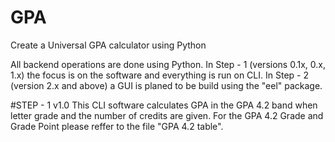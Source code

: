 # GPA
Create a Universal GPA calculator using Python

All backend operations are done using Python.
In Step - 1 (versions 0.1x, 0.x, 1.x) the focus is on the software and everything is run on CLI.
In Step - 2 (version 2.x and above) a GUI is planed to be build using the "eel" package.

#STEP - 1 v1.0
This CLI software calculates GPA in the GPA 4.2 band when letter grade and the number of credits are given.
For the GPA 4.2 Grade and Grade Point please reffer to the file "GPA 4.2 table".
